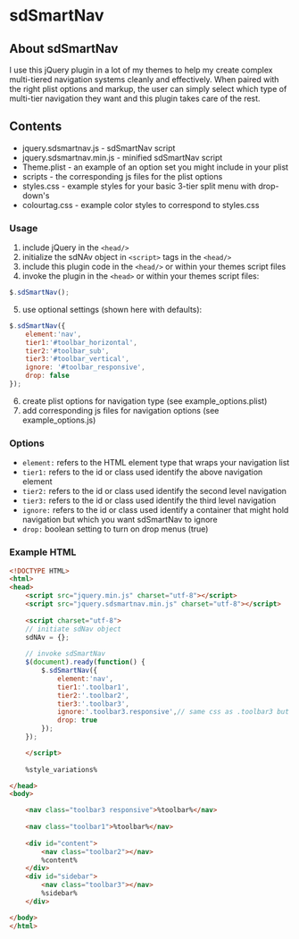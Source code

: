 # sdSmartNav #

## About sdSmartNav ##

I use this jQuery plugin in a lot of my themes to help my create complex multi-tiered navigation systems cleanly and effectively. When paired with the right plist options and markup, the user can simply select which type of multi-tier navigation they want and this plugin takes care of the rest.

## Contents ##

* jquery.sdsmartnav.js - sdSmartNav script
* jquery.sdsmartnav.min.js - minified sdSmartNav script
* Theme.plist - an example of an option set you might include in your plist
* scripts - the corresponding js files for the plist options
* styles.css - example styles for your basic 3-tier split menu with drop-down's
* colourtag.css - example color styles to correspond to styles.css

### Usage ###

1. include jQuery in the `<head/>`
2. initialize the sdNAv object in `<script>` tags in the `<head/>`
3. include this plugin code in the `<head/>` or within your themes script files
4. invoke the plugin in the `<head>` or within your themes script files:

```js
$.sdSmartNav();
```

5. use optional settings (shown here with defaults):

```js
$.sdSmartNav({
    element:'nav',
    tier1:'#toolbar_horizontal',
    tier2:'#toolbar_sub',
    tier3:'#toolbar_vertical',
    ignore: '#toolbar_responsive',
    drop: false
});
```

6. create plist options for navigation type (see example_options.plist)
7. add corresponding js files for navigation options (see example_options.js)

### Options ###

* `element:` refers to the HTML element type that wraps your navigation list
* `tier1:` refers to the id or class used identify the above navigation element
* `tier2:` refers to the id or class used identify the second level navigation
* `tier3:` refers to the id or class used identify the third level navigation
* `ignore:` refers to the id or class used identify a container that might hold navigation but which you want sdSmartNav to ignore
* `drop:` boolean setting to turn on drop menus (true)

### Example HTML ###

```html
<!DOCTYPE HTML>
<html>
<head>
    <script src="jquery.min.js" charset="utf-8"></script>
    <script src="jquery.sdsmartnav.min.js" charset="utf-8"></script>
    
    <script charset="utf-8">
    // initiate sdNav object
    sdNAv = {};
    
    // invoke sdSmartNav
    $(document).ready(function() {
        $.sdSmartNav({
            element:'nav',
            tier1:'.toolbar1',
            tier2:'.toolbar2',
            tier3:'.toolbar3',
            ignore:'.toolbar3.responsive',// same css as .toolbar3 but ignored by sdSmartNav
            drop: true
        });
    });

    </script>
    
    %style_variations%

</head>
<body>

    <nav class="toolbar3 responsive">%toolbar%</nav>
    
    <nav class="toolbar1">%toolbar%</nav>
    
    <div id="content">
        <nav class="toolbar2"></nav>
        %content%
    </div>
    <div id="sidebar">
        <nav class="toolbar3"></nav>
        %sidebar%
    </div>

</body>
</html>
```
